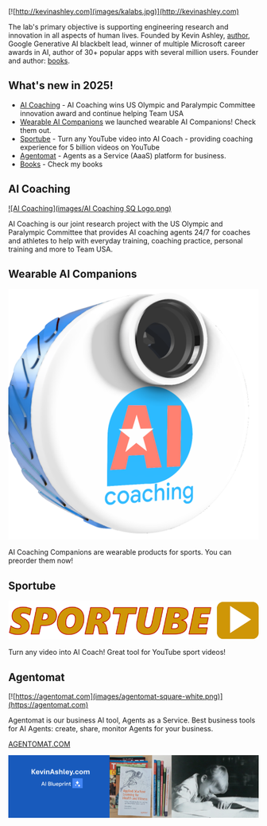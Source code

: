 [![http://kevinashley.com](images/kalabs.jpg)](http://kevinashley.com)

The lab's primary objective is supporting engineering research and innovation in all aspects of human lives. Founded by Kevin Ashley, [author](/books/books.md), Google Generative AI blackbelt lead, winner of multiple Microsoft career awards in AI, author of 30+ popular apps with several million users. Founder and author: [books](/books/books.md).

## What's new in 2025!

- [AI Coaching](https://aicoaching.us) - AI Coaching wins US Olympic and Paralympic Committee innovation award and continue helping Team USA
- [Wearable AI Companions](https://aicoaching.us/store/products) we launched wearable AI Companions! Check them out.
- [Sportube](https://sportubeai.com) - Turn any YouTube video into AI Coach - providing coaching experience for 5 billion videos on YouTube 
- [Agentomat](https://agentomat.com) - Agents as a Service (AaaS) platform for business.
- [Books](http://kevinashley.com/books/books.html) - Check my books

## AI Coaching

[![AI Coaching](images/AI Coaching SQ Logo.png)](https://aicoaching.us)

AI Coaching is our joint research project with the US Olympic and Paralympic Committee that provides AI coaching agents 24/7 for coaches and athletes to help with everyday training, coaching practice, personal training and more to Team USA. 

## Wearable AI Companions

[![AI Companions](images/companion_white_blue.png)](https://aicoaching.us/store/products)

AI Coaching Companions are wearable products for sports. You can preorder them now!

## Sportube

[![Sportube](images/sportube-logo-long.png)](https://SportubeAI.com)

Turn any video into AI Coach! Great tool for YouTube sport videos!

## Agentomat

[![https://agentomat.com](images/agentomat-square-white.png)](https://agentomat.com)

Agentomat is our business AI tool, Agents as a Service. Best business tools for AI Agents: create, share, monitor Agents for your business.

[AGENTOMAT.COM](https://agentomat.com)



[![Kevin Ashley](images/kalabs-horizontal.png)](https://www.kevinashley.com)
